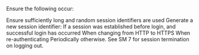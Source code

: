 Ensure the following occur:

Ensure sufficiently long and random session identifiers are used
Generate a new session identifier:
If a session was established before login, and successful login has occurred
When changing from HTTP to HTTPS
When re-authenticating
Periodically otherwise.
See SM 7 for session termination on logging out.
